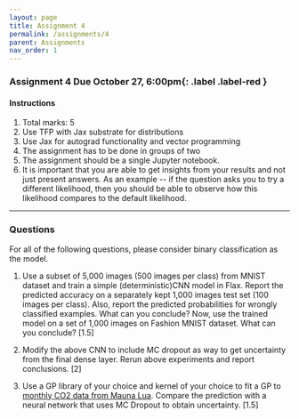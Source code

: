 ```yaml
---
layout: page
title: Assignment 4
permalink: /assignments/4
parent: Assignments
nav_order: 1
---
```


### Assignment 4 **Due October 27, 6:00pm**{: .label .label-red }

#### Instructions
1. Total marks: 5
2. Use TFP with Jax substrate for distributions
3. Use Jax for autograd functionality and vector programming
4. The assignment has to be done in groups of two
5. The assignment should be a single Jupyter notebook. 
6. It is important that you are able to get insights from your results and not just present answers. As an example -- if the question asks you to try a different likelihood, then you should be able to observe how this likelihood compares to the default likelihood. 

----


### Questions
For all of the following questions, please consider binary classification as the model.

1. Use a subset of 5,000 images (500 images per class) from MNIST dataset and train a simple (deterministic)CNN model in Flax. Report the predicted accuracy on a separately kept 1,000 images test set (100 images per class). Also, report the predicted probabilities for wrongly classified examples. What can you conclude? Now, use the trained model on a set of 1,000 images on Fashion MNIST dataset. What can you conclude? [1.5]

2. Modify the above CNN to include MC dropout as way to get uncertainty from the final dense layer. Rerun above experiments and report conclusions. [2]

3. Use a GP library of your choice and kernel of your choice to fit a GP to [monthly CO2 data from Mauna Lua](https://gml.noaa.gov/ccgg/trends/data.html). Compare the prediction with a neural network that uses MC Dropout to obtain uncertainty. [1.5]






